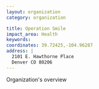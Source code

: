 ```yaml
---
layout: organization
category: organization

title: Operation Smile
impact_area: Health
keywords: 
coordinates: 39.72425,-104.96287
address: |
  2101 E. Hawthorne Place
  Denver CO 80206
---
```

Organization's overview
